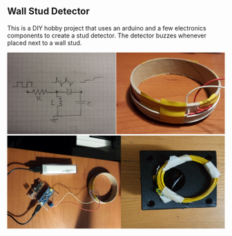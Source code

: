 ## Wall Stud Detector

This is a DIY hobby project that uses an arduino and a few electronics components to create a stud detector. The detector buzzes whenever placed next to a wall stud.

![wall stud image 1](wallstud1.png)
![wall stud image 2](wallstud2.png)